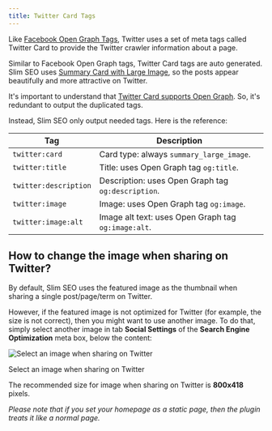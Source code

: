 ```yaml
---
title: Twitter Card Tags
---
```


Like [Facebook Open Graph Tags](/slim-seo/facebook-open-graph-tags/), Twitter uses a set of meta tags called Twitter Card to provide the Twitter crawler information about a page.

Similar to Facebook Open Graph tags, Twitter Card tags are auto generated. Slim SEO uses [Summary Card with Large Image](https://developer.twitter.com/en/docs/tweets/optimize-with-cards/overview/summary-card-with-large-image.html), so the posts appear beautifully and more attractive on Twitter.

It's important to understand that [Twitter Card supports Open Graph](https://developer.twitter.com/en/docs/tweets/optimize-with-cards/guides/getting-started). So, it's redundant to output the duplicated tags.

Instead, Slim SEO only output needed tags. Here is the reference:

| Tag | Description |
| --- | --- |
| `twitter:card` | Card type: always `summary_large_image`. |
| `twitter:title` | Title: uses Open Graph tag `og:title`. |
| `twitter:description` | Description: uses Open Graph tag `og:description`. |
| `twitter:image` | Image: uses Open Graph tag `og:image`. |
| `twitter:image:alt` | Image alt text: uses Open Graph tag `og:image:alt`. |

## How to change the image when sharing on Twitter?

By default, Slim SEO uses the featured image as the thumbnail when sharing a single post/page/term on Twitter.

However, if the featured image is not optimized for Twitter (for example, the size is not correct), then you might want to use another image. To do that, simply select another image in tab **Social Settings** of the **Search Engine Optimization** meta box, below the content:

![Select an image when sharing on Twitter](https://i.imgur.com/u8brOtt.png)

Select an image when sharing on Twitter

The recommended size for image when sharing on Twitter is **800x418** pixels.

_Please note that if you set your homepage as a static page, then the plugin treats it like a normal page._
